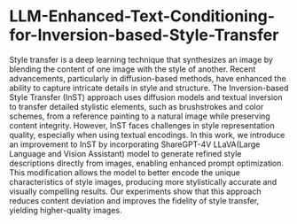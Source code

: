 # LLM-Enhanced-Text-Conditioning-for-Inversion-based-Style-Transfer
Style transfer is a deep learning technique that
synthesizes an image by blending the content of one image
with the style of another. Recent advancements, particularly in
diffusion-based methods, have enhanced the ability to capture
intricate details in style and structure. The Inversion-based Style
Transfer (InST) approach uses diffusion models and textual
inversion to transfer detailed stylistic elements, such as brushstrokes and color schemes, from a reference painting to a natural
image while preserving content integrity. However, InST faces
challenges in style representation quality, especially when using
textual encodings. In this work, we introduce an improvement
to InST by incorporating ShareGPT-4V LLaVA(Large Language
and Vision Assistant) model to generate refined style descriptions
directly from images, enabling enhanced prompt optimization.
This modification allows the model to better encode the unique
characteristics of style images, producing more stylistically accurate and visually compelling results. Our experiments show that
this approach reduces content deviation and improves the fidelity
of style transfer, yielding higher-quality images.
